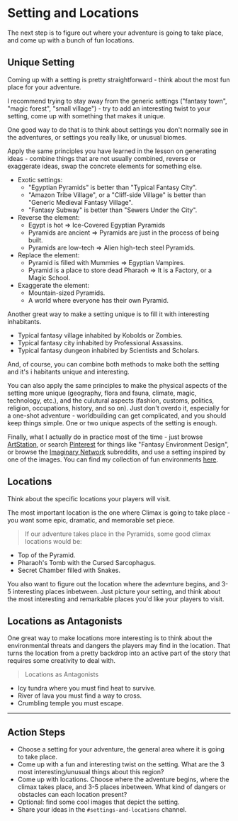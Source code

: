 # Setting and Locations
The next step is to figure out where your adventure is going to take place, and come up with a bunch of fun locations.

## Unique Setting
Coming up with a setting is pretty straightforward - think about the most fun place for your adventure. 

I recommend trying to stay away from the generic settings ("fantasy town", "magic forest", "small village") - try to add an interesting twist to your setting, come up with something that makes it unique.

One good way to do that is to think about settings you don't normally see in the adventures, or settings you really like, or unusual biomes.

Apply the same principles you have learned in the lesson on generating ideas - combine things that are not usually combined, reverse or exaggerate ideas, swap the concrete elements for something else.

> 
- Exotic settings: 
	- "Egyptian Pyramids" is better than "Typical Fantasy City".
	- "Amazon Tribe Village", or a "Cliff-side Village" is better than "Generic Medieval Fantasy Village".
	- "Fantasy Subway" is better than "Sewers Under the City".
- Reverse the element:
	- Egypt is hot => Ice-Covered Egyptian Pyramids
	- Pyramids are ancient => Pyramids are just in the process of being built.
	- Pyramids are low-tech => Alien high-tech steel Pyramids.
- Replace the element:
	- Pyramid is filled with Mummies => Egyptian Vampires.
	- Pyramid is a place to store dead Pharaoh => It is a Factory, or a Magic School.
- Exaggerate the element: 
	- Mountain-sized Pyramids.
	- A world where everyone has their own Pyramid.
	
Another great way to make a setting unique is to fill it with interesting inhabitants.

>
- Typical fantasy village inhabited by Kobolds or Zombies. 
- Typical fantasy city inhabited by Professional Assassins.
- Typical fantasy dungeon inhabited by Scientists and Scholars.

And, of course, you can combine both methods to make both the setting and it's i habitants unique and interesting.

You can also apply the same principles to make the physical aspects of the setting more unique (geography, flora and fauna, climate, magic, technology, etc.), and the culutural aspects (fashion, customs, politics, religion, occupations, history, and so on). Just don't overdo it, especially for a one-shot adventure - worldbuilding can get complicated, and you should keep things simple. One or two unique aspects of the setting is enough.

Finally, what I actually do in practice most of the time - just browse [ArtStation](https://www.artstation.com/search?sort_by=likes&category_ids=5&medium_ids=1), or search [Pinterest](https://www.pinterest.com/search/pins/?q=Fantasy%20Environment%20Design&rs=typed&term_meta[]=Fantasy%7Ctyped&term_meta[]=Environment%7Ctyped&term_meta[]=Design%7Ctyped) for things like "Fantasy Environment Design", or browse the [Imaginary Network](https://www.reddit.com/r/ImaginaryLandscapes/top/?sort=top&t=all) subreddits, and use a setting inspired by one of the images. You can find my collection of fun environments [here](https://www.artstation.com/lumenwrites/collections/119125).

## Locations
Think about the specific locations your players will visit.

The most important location is the one where Climax is going to take place - you want some epic, dramatic, and memorable set piece. 

> If our adventure takes place in the Pyramids, some good climax locations would be:
- Top of the Pyramid.
- Pharaoh's Tomb with the Cursed Sarcophagus.
- Secret Chamber filled with Snakes.

You also want to figure out the location where the adevnture begins, and 3-5 interesting places inbetween. Just picture your setting, and think about the most interesting and remarkable places you'd like your players to visit.

<!-- 
More on coming up with cool locations? 
Locations as Clues?
-->



## Locations as Antagonists
One great way to make locations more interesting is to think about the environmental threats and dangers the players may find in the location. That turns the location from a pretty backdrop into an active part of the story that requires some creativity to deal with.

> Locations as Antagonists
- Icy tundra where you must find heat to survive.
- River of lava you must find a way to cross.
- Crumbling temple you must escape.


<!-- 
What important events have happened before the players arrived? What is the situation that caused the problem players are trying to solve?
opportunity to use powers
environmental storytelling
## Strategically Valuable Locations
Locations can also be strategically useful to the players. The places they can use to set up an ambush, a barricade, 
-->

---

## Action Steps
- Choose a setting for your adventure, the general area where it is going to take place.
- Come up with a fun and interesting twist on the setting. What are the 3 most interesting/unusual things about this region?
- Come up with locations. Choose where the adventure begins, where the climax takes place, and 3-5 places inbetween. What kind of dangers or obstacles can each location present?
- Optional: find some cool images that depict the setting.
- Share your ideas in the `#settings-and-locations` channel.